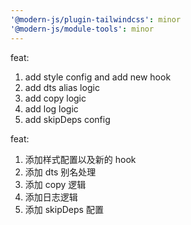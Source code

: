 ```yaml
---
'@modern-js/plugin-tailwindcss': minor
'@modern-js/module-tools': minor
---
```


feat:
1. add style config and add new hook
2. add dts alias logic
3. add copy logic
4. add log logic
5. add skipDeps config




feat:
1. 添加样式配置以及新的 hook
2. 添加 dts 别名处理
3. 添加 copy 逻辑
4. 添加日志逻辑
5. 添加 skipDeps 配置
